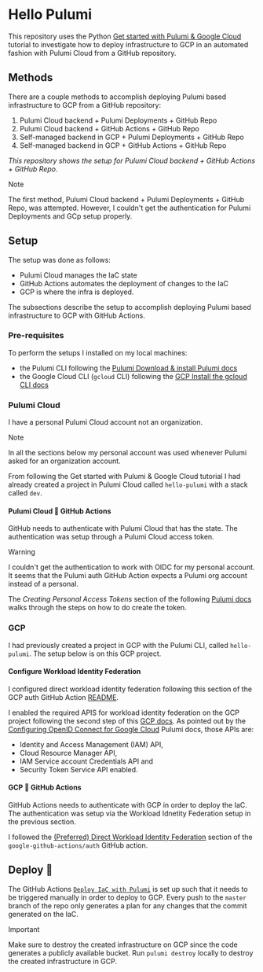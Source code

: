 # Hello Pulumi

This repository uses the Python [Get started with Pulumi & Google Cloud](https://www.pulumi.com/docs/iac/get-started/gcp/) tutorial to investigate how to deploy infrastructure to GCP in an automated fashion with Pulumi Cloud from a GitHub repository.

## Methods

There are a couple methods to accomplish deploying Pulumi based infrastructure to GCP from a GitHub repository:

1. Pulumi Cloud backend + Pulumi Deployments + GitHub Repo
2. Pulumi Cloud backend + GitHub Actions + GitHub Repo
3. Self-managed backend in GCP + Pulumi Deployments + GitHub Repo
4. Self-managed backend in GCP + GitHub Actions + GitHub Repo

*This repository shows the setup for Pulumi Cloud backend + GitHub Actions + GitHub Repo*.

> [!NOTE]
> The first method, Pulumi Cloud backend + Pulumi Deployments + GitHub Repo, was attempted. However, I couldn't get the authentication for Pulumi Deployments and GCp setup properly.

## Setup

The setup was done as follows:

- Pulumi Cloud manages the IaC state
- GitHub Actions automates the deployment of changes to the IaC
- GCP is where the infra is deployed.

The subsections describe the setup to accomplish deploying Pulumi based infrastructure to GCP with GitHub Actions.

### Pre-requisites

To perform the setups I installed on my local machines:

- the Pulumi CLI following the [Pulumi Download & install Pulumi docs](https://www.pulumi.com/docs/iac/download-install/)
- the Google Cloud CLI (`gcloud` CLI) following the [GCP Install the gcloud CLI docs](https://cloud.google.com/sdk/docs/install)

### Pulumi Cloud

I have a personal Pulumi Cloud account not an organization.

> [!NOTE]
> In all the sections below my personal account was used whenever Pulumi asked for an organization account.

From following the Get started with Pulumi & Google Cloud tutorial I had already created a project in Pulumi Cloud called `hello-pulumi` with a stack called `dev`.

#### Pulumi Cloud 🤝 GitHub Actions

GitHub needs to authenticate with Pulumi Cloud that has the state. The authentication was setup through a Pulumi Cloud access token.

> [!WARNING]
> I couldn't get the authentication to work with OIDC for my personal account. It seems that the Pulumi auth GitHub Action expects a Pulumi org account instead of a personal.

The *Creating Personal Access Tokens* section of the following [Pulumi docs](https://www.pulumi.com/docs/pulumi-cloud/access-management/access-tokens/) walks through the steps on how to do create the token.

### GCP

I had previously created a project in GCP with the Pulumi CLI, called `hello-pulumi`. The setup below is on this GCP project.

#### Configure Workload Identity Federation

I configured direct workload identity federation following this section of the GCP auth GitHub Action [README](https://github.com/google-github-actions/auth?tab=readme-ov-file#preferred-direct-workload-identity-federation).

I enabled the required APIS for workload identity federation on the GCP project following the second step of this [GCP docs](https://cloud.google.com/iam/docs/workload-identity-federation-with-other-providers#configure). As pointed out by the [Configuring OpenID Connect for Google Cloud](https://www.pulumi.com/docs/pulumi-cloud/access-management/oidc/provider/gcp/) Pulumi docs, those APIs are:
- Identity and Access Management (IAM) API, 
- Cloud Resource Manager API, 
- IAM Service account Credentials API and 
- Security Token Service API enabled.

#### GCP 🤝 GitHub Actions

GitHub Actions needs to authenticate with GCP in order to deploy the IaC. The authentication was setup via the Workload Idnetity Federation setup in the previous section.

I followed the [(Preferred) Direct Workload Identity Federation](https://github.com/google-github-actions/auth?tab=readme-ov-file#direct-wif) section of the `google-github-actions/auth` GitHub action.

## Deploy 🚀

The GitHub Actions [`Deploy IaC with Pulumi`](./.github/workflows/pulumi.yaml) is set up such that it needs to be triggered manually in order to deploy to GCP. Every push to the `master` branch of the repo only generates a plan for any changes that the commit generated on the IaC.

> [!IMPORTANT]
> Make sure to destroy the created infrastructure on GCP since the code generates a publicly available bucket. Run `pulumi destroy` locally to destroy the created infrastructure in GCP.
